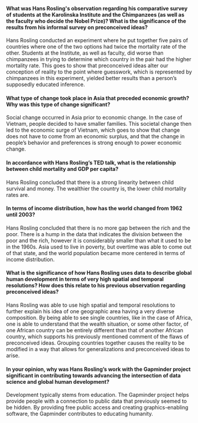 #### What was Hans Rosling's observation regarding his comparative survey of students at the Karolinska Institute and the Chimpanzees (as well as the faculty who decide the Nobel Prize)? What is the significance of the results from his informal survey on preconceived ideas?
Hans Rosling conducted an experiment where he put together five pairs of countries where one of the two options had twice the mortality rate of the other. Students at the Institute, as well as faculty, did worse than chimpanzees in trying to determine which country in the pair had the higher mortality rate. This goes to show that preconceived ideas alter our conception of reality to the point where guesswork, which is represented by chimpanzees in this experiment, yielded better results than a person’s supposedly educated inference.
 
#### What type of change took place in Asia that preceded economic growth? Why was this type of change significant?
Social change occurred in Asia prior to economic change. In the case of Vietnam, people decided to have smaller families. This societal change then led to the economic surge of Vietnam, which goes to show that change does not have to come from an economic surplus, and that the change in people’s behavior and preferences is strong enough to power economic change.
 
#### In accordance with Hans Rosling’s TED talk, what is the relationship between child mortality and GDP per capita?
Hans Rosling concluded that there is a strong linearity between child survival and money. The wealthier the country is, the lower child mortality rates are.
 
#### In terms of income distribution, how has the world changed from 1962 until 2003?
Hans Rosling concluded that there is no more gap between the rich and the poor. There is a hump in the data that indicates the division between the poor and the rich, however it is considerably smaller than what it used to be in the 1960s.  Asia used to live in poverty, but overtime was able to come out of that state, and the world population became more centered in terms of income distribution.

#### What is the significance of how Hans Rosling uses data to describe global human development in terms of very high spatial and temporal resolutions? How does this relate to his previous observation regarding preconceived ideas?
Hans Rosling was able to use high spatial and temporal resolutions to further explain his idea of one geographic area having a very diverse composition. By being able to see single countries, like in the case of Africa, one is able to understand that the wealth situation, or some other factor, of one African country can be entirely different than that of another African country, which supports his previously mentioned comment of the flaws of preconceived ideas. Grouping countries together causes the reality to be modified in a way that allows for generalizations and preconceived ideas to arise.
 
#### In your opinion, why was Hans Rosling’s work with the Gapminder project significant in contributing towards advancing the intersection of data science and global human development?
Development typically stems from education. The Gapminder project helps provide people with a connection to public data that previously seemed to be hidden. By providing free public access and creating graphics-enabling software, the Gapminder contributes to educating humanity. 
